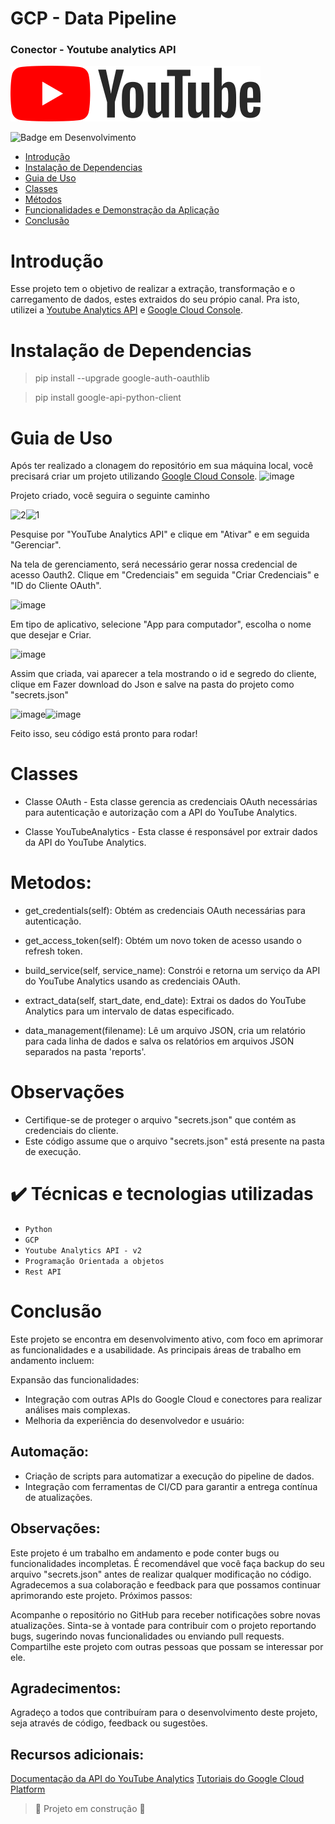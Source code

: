 # GCP - Data Pipeline
### Conector - Youtube analytics API 


![Youtube Logo](https://github.com/Tudolin/gcp-pipeline/blob/main/img/ytb-logo.png)


![Badge em Desenvolvimento](http://img.shields.io/static/v1?label=STATUS&message=EM%20DESENVOLVIMENTO&color=GREEN&style=for-the-badge)


* [Introdução](#introdução)
* [Instalação de Dependencias](#instalação-de-dependencias)
* [Guia de Uso](#guia-de-uso)
* [Classes](#classes)
* [Métodos](#metodos)
* [Funcionalidades e Demonstração da Aplicação](#funcionalidades-e-demonstração-da-aplicação)
* [Conclusão](#conclusão)



# Introdução

Esse projeto tem o objetivo de realizar a extração, transformação e o carregamento de dados, estes extraidos do seu própio canal. Pra isto, utilizei a [Youtube Analytics API](https://developers.google.com/youtube/reporting?hl=pt-br) e [Google Cloud Console](https://console.cloud.google.com/).




# Instalação de Dependencias

> pip install --upgrade google-auth-oauthlib

> pip install google-api-python-client 


# Guia de Uso


Após ter realizado a clonagem do repositório em sua máquina local, você precisará criar um projeto utilizando [Google Cloud Console](https://console.cloud.google.com/).
![image](https://github.com/Tudolin/gcp-pipeline/assets/108036444/f696e0b5-f0ba-4f43-a718-1ed5da26db04)

Projeto criado, você seguira o seguinte caminho

![2](https://github.com/Tudolin/gcp-pipeline/assets/108036444/29786bca-3f89-440d-8b64-3072d3bdafab)![1](https://github.com/Tudolin/gcp-pipeline/assets/108036444/ee5c57e6-7feb-43a0-9f56-1b7a7c94129b)

Pesquise por "YouTube Analytics API" e clique em "Ativar" e em seguida "Gerenciar".

Na tela de gerenciamento, será necessário gerar nossa credencial de acesso Oauth2. Clique em "Credenciais" em seguida "Criar Credenciais" e "ID do Cliente OAuth".

![image](https://github.com/Tudolin/gcp-pipeline/assets/108036444/f7056183-cfcc-4c24-9019-f06c34b689dc)


Em tipo de aplicativo, selecione "App para computador", escolha o nome que desejar e Criar.

![image](https://github.com/Tudolin/gcp-pipeline/assets/108036444/89fc6598-085e-4ab2-9e52-9e3d0c87fae9)


Assim que criada, vai aparecer a tela mostrando o id e segredo do cliente, clique em Fazer download do Json e salve na pasta do projeto como "secrets.json"


![image](https://github.com/Tudolin/gcp-pipeline/assets/108036444/8949372c-e565-4602-b256-70ea4f642e9d)![image](https://github.com/Tudolin/gcp-pipeline/assets/108036444/6e53c5a1-9e58-4fe7-bf26-23972390745a)


Feito isso, seu código está pronto para rodar!




# Classes

* Classe OAuth -
Esta classe gerencia as credenciais OAuth necessárias para autenticação e autorização com a API do YouTube Analytics.

* Classe YouTubeAnalytics - 
Esta classe é responsável por extrair dados da API do YouTube Analytics.

# Metodos:

* get_credentials(self): Obtém as credenciais OAuth necessárias para autenticação.

* get_access_token(self): Obtém um novo token de acesso usando o refresh token.

* build_service(self, service_name): Constrói e retorna um serviço da API do YouTube Analytics usando as credenciais OAuth.

* extract_data(self, start_date, end_date): Extrai os dados do YouTube Analytics para um intervalo de datas especificado.

* data_management(filename): Lê um arquivo JSON, cria um relatório para cada linha de dados e salva os relatórios em arquivos JSON separados na pasta 'reports'.

# Observações 
* Certifique-se de proteger o arquivo "secrets.json" que contém as credenciais do cliente.
* Este código assume que o arquivo "secrets.json" está presente na pasta de execução.


# ✔️ Técnicas e tecnologias utilizadas

- ``Python``
- ``GCP``
- ``Youtube Analytics API - v2``
- ``Programação Orientada a objetos``
- ``Rest API``


# Conclusão


Este projeto se encontra em desenvolvimento ativo, com foco em aprimorar as funcionalidades e a usabilidade. As principais áreas de trabalho em andamento incluem:

Expansão das funcionalidades:


* Integração com outras APIs do Google Cloud e conectores para realizar análises mais complexas.
* Melhoria da experiência do desenvolvedor e usuário:


## Automação:

* Criação de scripts para automatizar a execução do pipeline de dados.
* Integração com ferramentas de CI/CD para garantir a entrega contínua de atualizações.


## Observações:

Este projeto é um trabalho em andamento e pode conter bugs ou funcionalidades incompletas.
É recomendável que você faça backup do seu arquivo "secrets.json" antes de realizar qualquer modificação no código.
Agradecemos a sua colaboração e feedback para que possamos continuar aprimorando este projeto.
Próximos passos:

Acompanhe o repositório no GitHub para receber notificações sobre novas atualizações.
Sinta-se à vontade para contribuir com o projeto reportando bugs, sugerindo novas funcionalidades ou enviando pull requests.
Compartilhe este projeto com outras pessoas que possam se interessar por ele.


## Agradecimentos:
Agradeço a todos que contribuíram para o desenvolvimento deste projeto, seja através de código, feedback ou sugestões.



## Recursos adicionais:


[Documentação da API do YouTube Analytics](https://developers.google.com/youtube/reporting?hl=pt-br)
[Tutoriais do Google Cloud Platform](https://cloud.google.com/docs/tutorials/)



> :construction: Projeto em construção :construction:

